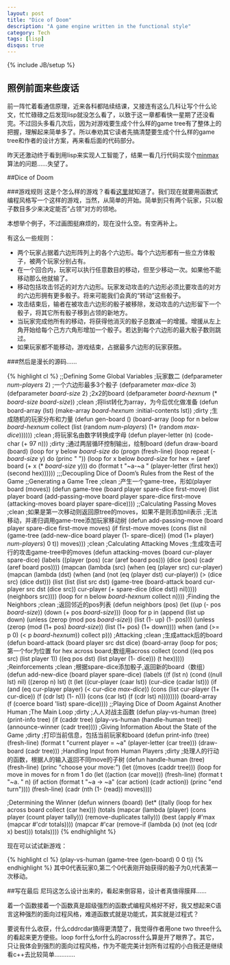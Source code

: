 ```yaml
---
layout: post
title: "Dice of Doom"
description: "A game engine written in the functional style"
category: Tech
tags: [lisp]
disqus: true
---
```

{% include JB/setup %}
## 照例前面来些废话
前一阵忙着看通信原理，近来各科都陆续结课，又接连有这么几科让写个什么论文，忙忙碌碌之后发现lisp就没怎么看了，以致于这一章都看快一星期了还没看完。不过回头多看几次后，因为对游戏要生成个什么样的game tree有了整体上的把握，理解起来简单多了。所以奉劝其它读者先搞清楚要生成个什么样的game tree和作者的设计方案，再来看后面的代码部分。

昨天还激动终于看到用lisp来实现人工智能了，结果一看几行代码实现个[minmax][1]算法的问题……失望了。

##Dice of Doom

###游戏规则
这是个怎么样的游戏？看看[这里][2]就知道了。我们现在就要用函数式编程风格写一个这样的游戏，当然，从简单的开始。简单到只有两个玩家，只以骰子数目多少来决定能否“占领”对方的领地。

本想举个例子，不过画图挺麻烦的，现在没什么空。有空再补上。

有这么一些规则：

- 两个玩家占据着六边形阵列上的各个六边形。每个六边形都有一些立方体骰子，被两个玩家分别占有。
- 在一个回合内，玩家可以执行任意数目的移动，但至少移动一次。如果他不能移动那么他就输了。
- 移动包括攻击邻近的对方六边形。玩家发动攻击的六边形必须比要攻击的对方的六边形拥有更多骰子。将来可能我们会真的“转动”这些骰子。
- 攻击结束后，输者在被攻击六边形的骰子被移除，发动攻击的六边形留下一个骰子，将其它所有骰子移到占领的新地方。
- 当玩家完成他所有的移动，将获得他消灭的骰子总数减一的增援。增援从左上角开始给每个己方六角形增加一个骰子。若达到每个六边形的最大骰子数则跳过。
- 如果玩家都不能移动，游戏结束，占据最多六边形的玩家获胜。

###然后是漫长的源码……

{% highlight cl %}
;;Defining Some Global Variables
;玩家数二
(defparameter *num-players* 2)
;一个六边形最多3个骰子
(defparameter *max-dice* 3)
(defparameter *board-size* 2)
;2x2的board
(defparameter *board-hexnum* (* *board-size* *board-size*))
;clean
;将list转化为array，为今后优化做准备
(defun board-array (lst)
  (make-array *board-hexnum* :initial-contents lst))
;dirty
;生成随机的玩家分布和力量
(defun gen-board ()
  (board-array (loop for n below *board-hexnum*
                     collect (list (random *num-players*)
                                   (1+ (random *max-dice*))))))
;clean
;将玩家名由数字转换成字母
(defun player-letter (n)
  (code-char (+ 97 n)))
;dirty
;通过两层循环控制输出，绘制board
(defun draw-board (board)
  (loop for y below *board-size*
        do (progn (fresh-line)
                  (loop repeat (- *board-size* y)
                        do (princ " "))
                  (loop for x below *board-size*
                        for hex = (aref board (+ x (* *board-size* y)))
                        do (format t "~a-~a " (player-letter (first hex))
                                   (second hex))))))
;;;Decoupling Dice of Doom’s Rules from the Rest of the Game
;;Generating a Game Tree
;clean
;产生一个game-tree，形如(player board (moves))
(defun game-tree (board player spare-dice first-move)
  (list player
        board
        (add-passing-move board
                          player
                          spare-dice
                          first-move
                          (attacking-moves board player spare-dice))))
;;Calculating Passing Moves
;clean
;如果是第一次移动则返回原tree的moves，如果不是则添加nil表示
;无法移动，并递归调用game-tree添加玩家移动树
(defun add-passing-move (board player spare-dice first-move moves)
  (if first-move
    moves
    (cons (list nil
                (game-tree (add-new-dice board player (1- spare-dice))
                           (mod (1+ player) *num-players*)
                           0
                           t))
          moves)))
;clean
;Calculating Attacking Moves
;生成攻击可行的攻击game-tree中的moves
(defun attacking-moves (board cur-player spare-dice)
  (labels ((player (pos)
             (car (aref board pos)))
           (dice (pos)
             (cadr (aref board pos))))
    (mapcan (lambda (src)
              (when (eq (player src) cur-player)
                (mapcan (lambda (dst)
                          (when (and (not (eq (player dst) cur-player))
                                     (> (dice src) (dice dst)))
                            (list
                              (list (list src dst)
                                    (game-tree (board-attack board cur-player src dst (dice src))
                                               cur-player
                                               (+ spare-dice (dice dst))
                                               nil)))))
                        (neighbors src))))
            (loop for n below *board-hexnum*
              collect n))))
;Finding the Neighbors
;clean
;返回邻近的pos列表
(defun neighbors (pos)
  (let ((up (- pos *board-size*))
        (down (+ pos *board-size*)))
    (loop for p in (append (list up down)
                           (unless (zerop (mod pos *board-size*))
                             (list (1- up) (1- pos)))
                           (unless (zerop (mod (1+ pos) *board-size*))
                             (list (1+ pos) (1+ down))))
          when (and (>= p 0) (< p *board-hexnum*))
          collect p)))
;Attacking
;clean
;生成attack后的board
(defun board-attack (board player src dst dice)
  (board-array (loop for pos;第一个for为位置
                     for hex across board;数组用across
                     collect (cond ((eq pos src) (list player 1))
                                   ((eq pos dst) (list player (1- dice)))
                                   (t hex)))))
;Reinforcements
;clean
;根据spare-dice添加骰子,返回新的board（数组）
(defun add-new-dice (board player spare-dice)
  (labels ((f (lst n)
             (cond ((null lst) nil)
                   ((zerop n) lst)
                   (t (let ((cur-player (caar lst))
                            (cur-dice (cadar lst)))
                        (if (and (eq cur-player player) (< cur-dice *max-dice*))
                          (cons (list cur-player (1+ cur-dice))
                                (f (cdr lst) (1- n)))
                          (cons (car lst) (f (cdr lst) n))))))))
    (board-array (f (coerce board 'list) spare-dice))))
;;Playing Dice of Doom Against Another Human
;The Main Loop
;dirty
;人人对战主函数
(defun play-vs-human (tree)
  (print-info tree)
  (if (caddr tree)
    (play-vs-human (handle-human tree))
    (announce-winner (cadr tree))))
;Giving Information About the State of the Game
;dirty
;打印当前信息，包括当前玩家和board
(defun print-info (tree)
  (fresh-line)
  (format t "current player = ~a" (player-letter (car tree)))
  (draw-board (cadr tree)))
;Handling Input from Human Players
;dirty
;处理人的行动的函数，根据人的输入返回不同move的子树
(defun handle-human (tree)
  (fresh-line)
  (princ "choose your move:")
  (let ((moves (caddr tree)))
    (loop for move in moves
          for n from 1
          do (let ((action (car move)))
               (fresh-line)
               (format t "~a. " n)
               (if action
                 (format t "~a -> ~a" (car action) (cadr action))
                 (princ "end turn"))))
    (fresh-line)
    (cadr (nth (1- (read)) moves))))

;Determining the Winner
(defun winners (board)
  (let* ((tally (loop for hex across board
                      collect (car hex)))
         (totals (mapcar (lambda (player)
                           (cons player (count player tally)))
                         (remove-duplicates tally)))
         (best (apply #'max (mapcar #'cdr totals))))
    (mapcar #'car
            (remove-if (lambda (x)
                         (not (eq (cdr x) best)))
                       totals))))
{% endhighlight %}

现在可以试试新游戏：

{% highlight cl %}
(play-vs-human (game-tree (gen-board) 0 0 t))
{% endhighlight %}
其中0代表玩家0,第二个0代表刚开始获得的骰子为0,t代表第一次移动。

##写在最后
尼玛这怎么设计出来的，看起来倒容易，设计者真值得膜拜……

着一个函数接着一个函数真是超级强烈的函数式编程风格好不好，我又想起来C语言这种强烈的面向过程风格，难道函数式就是功能式，其实就是过程式？

要说有什么收获，什么cddrcdar搞得更清楚了，我觉得作者用one two three什么的看起来更方便些。loop for什么for什么的across什么算是开了眼界了。其它，只让我体会到强烈的面向过程风格，作为不能完美计划所有过程的小白我还是继续看c++去比较简单…………

[1]: http://en.wikipedia.org/wiki/Minimax

[2]: http://www.gamedesign.jp/flash/dice/dice.html

